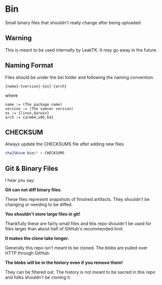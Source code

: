 # Bin

Small binary files that shouldn't really change after being uploaded

## Warning

This is meant to be used internally by LeakTK. It may go away in the future.

## Naming Format

Files should be under the bin folder and following the naming convention:

```
{name}-{version}-{os}-{arch}
```

where

```
name := (The package name)
version := (The semvar version)
os := {linux,darwin}
arch := {arm64,x86_64}
```

## CHECKSUM

Always update the CHECKSUMS file after adding new files

```sh
sha256sum bin/* > CHECKSUMS
```

## Git & Binary Files

I hear you say:

**Git can not diff binary files.**

These files represent snapshots of finished artifacts. They shouldn't be
changing or needing to be diffed.

**You shouldn't store large files in git!**

Thankfully these are fairly small files and this repo shouldn't be used for
files larger than about half of GitHub's recommended limit.

**It makes the clone take longer.**

Generally this repo isn't meant to be cloned. The blobs are pulled over HTTP
through GitHub.

**The blobs will be in the history even if you remove them!**

They can be filtered out. The history is not meant to be sacred in this repo
and folks shouldn't be cloning it.

